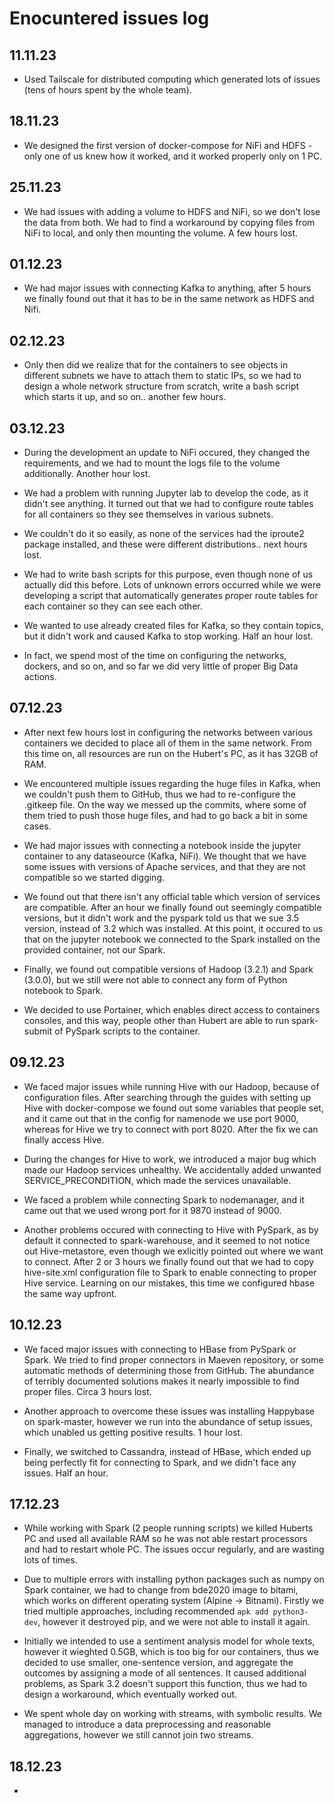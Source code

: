 # Enocuntered issues log

## 11.11.23

* Used Tailscale for distributed computing which generated lots of issues (tens of hours spent by the whole team).

## 18.11.23

* We designed the first version of docker-compose for NiFi and HDFS - only one of us knew how it worked, and it worked properly only on 1 PC.

## 25.11.23

* We had issues with adding a volume to HDFS and NiFi, so we don't lose the data from both. We had to find a workaround by copying files from NiFi to local, and only then mounting the volume. A few hours lost.

## 01.12.23

* We had major issues with connecting Kafka to anything, after 5 hours we finally found out that it has to be in the same network as HDFS and Nifi.

## 02.12.23

* Only then did we realize that for the containers to see objects in different subnets we have to attach them to static IPs, so we had to design a whole network structure from scratch, write a bash script which starts it up, and so on.. another few hours.

## 03.12.23

* During the development an update to NiFi occured, they changed the requirements, and we had to mount the logs file to the volume additionally. Another hour lost.

* We had a problem with running Jupyter lab to develop the code, as it didn't see anything. It turned out that we had to configure route tables for all containers so they see themselves in various subnets.

* We couldn't do it so easily, as none of the services had the iproute2 package installed, and these were different distributions.. next hours lost.

* We had to write bash scripts for this purpose, even though none of us actually did this before. Lots of unknown errors occurred while we were developing a script that automatically generates proper route tables for each container so they can see each other.

* We wanted to use already created files for Kafka, so they contain topics, but it didn't work and caused Kafka to stop working. Half an hour lost.

* In fact, we spend most of the time on configuring the networks, dockers, and so on, and so far we did very little of proper Big Data actions.

## 07.12.23

* After next few hours lost in configuring the networks between various containers we decided to place all of them in the same network. From this time on, all resources are run on the Hubert's PC, as it has 32GB of RAM.

* We encountered multiple issues regarding the huge files in Kafka, when we couldn't push them to GitHub, thus we had to re-configure the .gitkeep file. On the way we messed up the commits, where some of them tried to push those huge files, and had to go back a bit in some cases.

* We had major issues with connecting a notebook inside the jupyter container to any dataseource (Kafka, NiFi). We thought that we have some issues with versions of Apache services, and that they are not compatible so we started digging.

* We found out that there isn't any official table which version of services are compatible. After an hour we finally found out seemingly compatible versions, but it didn't work and the pyspark told us that we sue 3.5 version, instead of 3.2 which was installed. At this point, it occured to us that on the jupyter notebook we connected to the Spark installed on the provided container, not our Spark.

* Finally, we found out compatible versions of Hadoop (3.2.1) and Spark (3.0.0), but we still were not able to connect any form of Python notebook to Spark.

* We decided to use Portainer, which enables direct access to containers consoles, and this way, people other than Hubert are able to run spark-submit of PySpark scripts to the container.

## 09.12.23

* We faced major issues while running Hive with our Hadoop, because of configuration files. After searching through the guides with setting up Hive with docker-compose we found out some variables that people set, and it came out that in the config for namenode we use port 9000, whereas for Hive we try to connect with port 8020. After the fix we can finally access Hive.

* During the changes for Hive to work, we introduced a major bug which made our Hadoop services unhealthy. We accidentally added unwanted SERVICE_PRECONDITION, which made the services unavailable.

* We faced a problem while connecting Spark to nodemanager, and it came out that we used wrong port for it 9870 instead of 9000.

* Another problems occured with connecting to Hive with PySpark, as by default it connected to spark-warehouse, and it seemed to not notice out Hive-metastore, even though we exlicitly pointed out where we want to connect. After 2 or 3 hours we finally found out that we had to copy hive-site.xml configuration file to Spark to enable connecting to proper Hive service. Learning on our mistakes, this time we configured hbase the same way upfront.

## 10.12.23

* We faced major issues with connecting to HBase from PySpark or Spark. We tried to find proper connectors in Maeven repository, or some automatic methods of determining those from GitHub. The abundance of terribly documented solutions makes it nearly impossible to find proper files. Circa 3 hours lost.

* Another approach to overcome these issues was installing Happybase on spark-master, however we run into the abundance of setup issues, which unabled us getting positive results. 1 hour lost.

* Finally, we switched to Cassandra, instead of HBase, which ended up being perfectly fit for connecting to Spark, and we didn't face any issues. Half an hour.

## 17.12.23

* While working with Spark (2 people running scripts) we killed Huberts PC and used all available RAM so he was not able restart processors and had to restart whole PC. The issues occur regularly, and are wasting lots of times.

* Due to multiple errors with installing python packages such as numpy on Spark container, we had to change from bde2020 image to bitami, which works on different operating system (Alpine -> Bitnami). Firstly we tried multiple approaches, including recommended `apk add python3-dev`, however it destroyed pip, and we were not able to install it again.

* Initially we intended to use a sentiment analysis model for whole texts, however it wieghted 0.5GB, which is too big for our containers, thus we decided to use smaller, one-sentence version, and aggregate the outcomes by assigning a mode of all sentences. It caused additional problems, as Spark 3.2 doesn't support this function, thus we had to design a workaround, which eventually worked out.

* We spent whole day on working with streams, with symbolic results. We managed to introduce a data preprocessing and reasonable aggregations, however we still cannot join two streams.

## 18.12.23

* 